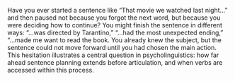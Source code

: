 Have you ever started a sentence like “That movie we watched last night…” and then paused not because you forgot the next word, but because you were deciding how to continue? You might finish the sentence in different ways: “…was directed by Tarantino,” “…had the most unexpected ending,” “…made me want to read the book. You already knew the subject, but the sentence could not move forward until you had chosen the main action. This hesitation illustrates a central question in psycholinguistics: how far ahead sentence planning extends before articulation, and when verbs are accessed within this process.
